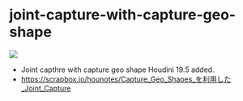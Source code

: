 # joint-capture-with-capture-geo-shape
![](https://i.gyazo.com/855f67617c5ecc59b1fefe7c4090d352.png)  
- Joint capthre with capture geo shape Houdini 19.5 added.
- https://scrapbox.io/hounotes/Capture_Geo_Shapes_を利用した_Joint_Capture